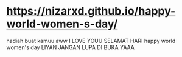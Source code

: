 # https://nizarxd.github.io/happy-world-women-s-day/
 hadiah buat kamuu aww I LOVE YOUU  SELAMAT HARI happy world women's day
 LIYAN JANGAN LUPA DI BUKA YAAA
